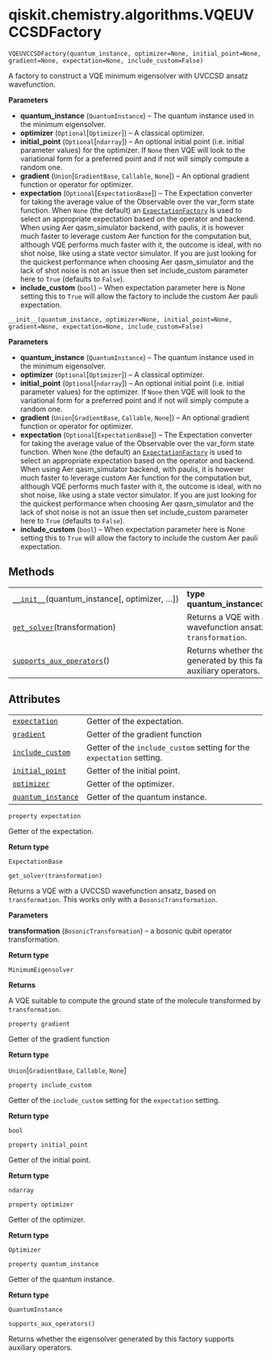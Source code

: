# qiskit.chemistry.algorithms.VQEUVCCSDFactory

<span id="undefined" />

`VQEUVCCSDFactory(quantum_instance, optimizer=None, initial_point=None, gradient=None, expectation=None, include_custom=False)`

A factory to construct a VQE minimum eigensolver with UVCCSD ansatz wavefunction.

**Parameters**

*   **quantum\_instance** (`QuantumInstance`) – The quantum instance used in the minimum eigensolver.
*   **optimizer** (`Optional`\[`Optimizer`]) – A classical optimizer.
*   **initial\_point** (`Optional`\[`ndarray`]) – An optional initial point (i.e. initial parameter values) for the optimizer. If `None` then VQE will look to the variational form for a preferred point and if not will simply compute a random one.
*   **gradient** (`Union`\[`GradientBase`, `Callable`, `None`]) – An optional gradient function or operator for optimizer.
*   **expectation** (`Optional`\[`ExpectationBase`]) – The Expectation converter for taking the average value of the Observable over the var\_form state function. When `None` (the default) an [`ExpectationFactory`](qiskit.aqua.operators.expectations.ExpectationFactory#qiskit.aqua.operators.expectations.ExpectationFactory "qiskit.aqua.operators.expectations.ExpectationFactory") is used to select an appropriate expectation based on the operator and backend. When using Aer qasm\_simulator backend, with paulis, it is however much faster to leverage custom Aer function for the computation but, although VQE performs much faster with it, the outcome is ideal, with no shot noise, like using a state vector simulator. If you are just looking for the quickest performance when choosing Aer qasm\_simulator and the lack of shot noise is not an issue then set include\_custom parameter here to `True` (defaults to `False`).
*   **include\_custom** (`bool`) – When expectation parameter here is None setting this to `True` will allow the factory to include the custom Aer pauli expectation.

<span id="undefined" />

`__init__(quantum_instance, optimizer=None, initial_point=None, gradient=None, expectation=None, include_custom=False)`

**Parameters**

*   **quantum\_instance** (`QuantumInstance`) – The quantum instance used in the minimum eigensolver.
*   **optimizer** (`Optional`\[`Optimizer`]) – A classical optimizer.
*   **initial\_point** (`Optional`\[`ndarray`]) – An optional initial point (i.e. initial parameter values) for the optimizer. If `None` then VQE will look to the variational form for a preferred point and if not will simply compute a random one.
*   **gradient** (`Union`\[`GradientBase`, `Callable`, `None`]) – An optional gradient function or operator for optimizer.
*   **expectation** (`Optional`\[`ExpectationBase`]) – The Expectation converter for taking the average value of the Observable over the var\_form state function. When `None` (the default) an [`ExpectationFactory`](qiskit.aqua.operators.expectations.ExpectationFactory#qiskit.aqua.operators.expectations.ExpectationFactory "qiskit.aqua.operators.expectations.ExpectationFactory") is used to select an appropriate expectation based on the operator and backend. When using Aer qasm\_simulator backend, with paulis, it is however much faster to leverage custom Aer function for the computation but, although VQE performs much faster with it, the outcome is ideal, with no shot noise, like using a state vector simulator. If you are just looking for the quickest performance when choosing Aer qasm\_simulator and the lack of shot noise is not an issue then set include\_custom parameter here to `True` (defaults to `False`).
*   **include\_custom** (`bool`) – When expectation parameter here is None setting this to `True` will allow the factory to include the custom Aer pauli expectation.

## Methods

|                                                                                                                                                                          |                                                                                         |
| ------------------------------------------------------------------------------------------------------------------------------------------------------------------------ | --------------------------------------------------------------------------------------- |
| [`__init__`](#qiskit.chemistry.algorithms.VQEUVCCSDFactory.__init__ "qiskit.chemistry.algorithms.VQEUVCCSDFactory.__init__")(quantum\_instance\[, optimizer, …])         | **type quantum\_instance**`QuantumInstance`                                             |
| [`get_solver`](#qiskit.chemistry.algorithms.VQEUVCCSDFactory.get_solver "qiskit.chemistry.algorithms.VQEUVCCSDFactory.get_solver")(transformation)                       | Returns a VQE with a UVCCSD wavefunction ansatz, based on `transformation`.             |
| [`supports_aux_operators`](#qiskit.chemistry.algorithms.VQEUVCCSDFactory.supports_aux_operators "qiskit.chemistry.algorithms.VQEUVCCSDFactory.supports_aux_operators")() | Returns whether the eigensolver generated by this factory supports auxiliary operators. |

## Attributes

|                                                                                                                                                      |                                                                       |
| ---------------------------------------------------------------------------------------------------------------------------------------------------- | --------------------------------------------------------------------- |
| [`expectation`](#qiskit.chemistry.algorithms.VQEUVCCSDFactory.expectation "qiskit.chemistry.algorithms.VQEUVCCSDFactory.expectation")                | Getter of the expectation.                                            |
| [`gradient`](#qiskit.chemistry.algorithms.VQEUVCCSDFactory.gradient "qiskit.chemistry.algorithms.VQEUVCCSDFactory.gradient")                         | Getter of the gradient function                                       |
| [`include_custom`](#qiskit.chemistry.algorithms.VQEUVCCSDFactory.include_custom "qiskit.chemistry.algorithms.VQEUVCCSDFactory.include_custom")       | Getter of the `include_custom` setting for the `expectation` setting. |
| [`initial_point`](#qiskit.chemistry.algorithms.VQEUVCCSDFactory.initial_point "qiskit.chemistry.algorithms.VQEUVCCSDFactory.initial_point")          | Getter of the initial point.                                          |
| [`optimizer`](#qiskit.chemistry.algorithms.VQEUVCCSDFactory.optimizer "qiskit.chemistry.algorithms.VQEUVCCSDFactory.optimizer")                      | Getter of the optimizer.                                              |
| [`quantum_instance`](#qiskit.chemistry.algorithms.VQEUVCCSDFactory.quantum_instance "qiskit.chemistry.algorithms.VQEUVCCSDFactory.quantum_instance") | Getter of the quantum instance.                                       |

<span id="undefined" />

`property expectation`

Getter of the expectation.

**Return type**

`ExpectationBase`

<span id="undefined" />

`get_solver(transformation)`

Returns a VQE with a UVCCSD wavefunction ansatz, based on `transformation`. This works only with a `BosonicTransformation`.

**Parameters**

**transformation** (`BosonicTransformation`) – a bosonic qubit operator transformation.

**Return type**

`MinimumEigensolver`

**Returns**

A VQE suitable to compute the ground state of the molecule transformed by `transformation`.

<span id="undefined" />

`property gradient`

Getter of the gradient function

**Return type**

`Union`\[`GradientBase`, `Callable`, `None`]

<span id="undefined" />

`property include_custom`

Getter of the `include_custom` setting for the `expectation` setting.

**Return type**

`bool`

<span id="undefined" />

`property initial_point`

Getter of the initial point.

**Return type**

`ndarray`

<span id="undefined" />

`property optimizer`

Getter of the optimizer.

**Return type**

`Optimizer`

<span id="undefined" />

`property quantum_instance`

Getter of the quantum instance.

**Return type**

`QuantumInstance`

<span id="undefined" />

`supports_aux_operators()`

Returns whether the eigensolver generated by this factory supports auxiliary operators.
